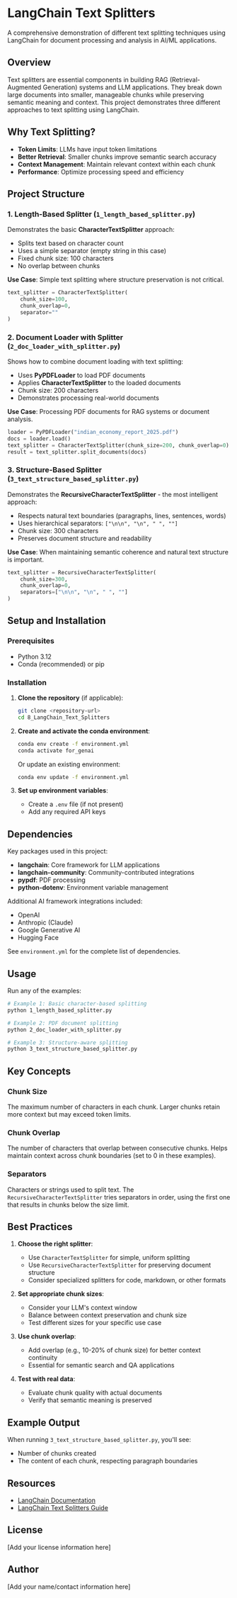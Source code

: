# LangChain Text Splitters

A comprehensive demonstration of different text splitting techniques using LangChain for document processing and analysis in AI/ML applications.

## Overview

Text splitters are essential components in building RAG (Retrieval-Augmented Generation) systems and LLM applications. They break down large documents into smaller, manageable chunks while preserving semantic meaning and context. This project demonstrates three different approaches to text splitting using LangChain.

## Why Text Splitting?

- **Token Limits**: LLMs have input token limitations
- **Better Retrieval**: Smaller chunks improve semantic search accuracy
- **Context Management**: Maintain relevant context within each chunk
- **Performance**: Optimize processing speed and efficiency

## Project Structure

### 1. Length-Based Splitter (`1_length_based_splitter.py`)

Demonstrates the basic **CharacterTextSplitter** approach:
- Splits text based on character count
- Uses a simple separator (empty string in this case)
- Fixed chunk size: 100 characters
- No overlap between chunks

**Use Case**: Simple text splitting where structure preservation is not critical.

```python
text_splitter = CharacterTextSplitter(
    chunk_size=100,
    chunk_overlap=0,
    separator=""
)
```

### 2. Document Loader with Splitter (`2_doc_loader_with_splitter.py`)

Shows how to combine document loading with text splitting:
- Uses **PyPDFLoader** to load PDF documents
- Applies **CharacterTextSplitter** to the loaded documents
- Chunk size: 200 characters
- Demonstrates processing real-world documents

**Use Case**: Processing PDF documents for RAG systems or document analysis.

```python
loader = PyPDFLoader("indian_economy_report_2025.pdf")
docs = loader.load()
text_splitter = CharacterTextSplitter(chunk_size=200, chunk_overlap=0)
result = text_splitter.split_documents(docs)
```

### 3. Structure-Based Splitter (`3_text_structure_based_splitter.py`)

Demonstrates the **RecursiveCharacterTextSplitter** - the most intelligent approach:
- Respects natural text boundaries (paragraphs, lines, sentences, words)
- Uses hierarchical separators: `["\n\n", "\n", " ", ""]`
- Chunk size: 300 characters
- Preserves document structure and readability

**Use Case**: When maintaining semantic coherence and natural text structure is important.

```python
text_splitter = RecursiveCharacterTextSplitter(
    chunk_size=300,
    chunk_overlap=0,
    separators=["\n\n", "\n", " ", ""]
)
```

## Setup and Installation

### Prerequisites

- Python 3.12
- Conda (recommended) or pip

### Installation

1. **Clone the repository** (if applicable):
   ```bash
   git clone <repository-url>
   cd 8_LangChain_Text_Splitters
   ```

2. **Create and activate the conda environment**:
   ```bash
   conda env create -f environment.yml
   conda activate for_genai
   ```

   Or update an existing environment:
   ```bash
   conda env update -f environment.yml
   ```

3. **Set up environment variables**:
   - Create a `.env` file (if not present)
   - Add any required API keys

## Dependencies

Key packages used in this project:
- **langchain**: Core framework for LLM applications
- **langchain-community**: Community-contributed integrations
- **pypdf**: PDF processing
- **python-dotenv**: Environment variable management

Additional AI framework integrations included:
- OpenAI
- Anthropic (Claude)
- Google Generative AI
- Hugging Face

See `environment.yml` for the complete list of dependencies.

## Usage

Run any of the examples:

```bash
# Example 1: Basic character-based splitting
python 1_length_based_splitter.py

# Example 2: PDF document splitting
python 2_doc_loader_with_splitter.py

# Example 3: Structure-aware splitting
python 3_text_structure_based_splitter.py
```

## Key Concepts

### Chunk Size
The maximum number of characters in each chunk. Larger chunks retain more context but may exceed token limits.

### Chunk Overlap
The number of characters that overlap between consecutive chunks. Helps maintain context across chunk boundaries (set to 0 in these examples).

### Separators
Characters or strings used to split text. The `RecursiveCharacterTextSplitter` tries separators in order, using the first one that results in chunks below the size limit.

## Best Practices

1. **Choose the right splitter**:
   - Use `CharacterTextSplitter` for simple, uniform splitting
   - Use `RecursiveCharacterTextSplitter` for preserving document structure
   - Consider specialized splitters for code, markdown, or other formats

2. **Set appropriate chunk sizes**:
   - Consider your LLM's context window
   - Balance between context preservation and chunk size
   - Test different sizes for your specific use case

3. **Use chunk overlap**:
   - Add overlap (e.g., 10-20% of chunk size) for better context continuity
   - Essential for semantic search and QA applications

4. **Test with real data**:
   - Evaluate chunk quality with actual documents
   - Verify that semantic meaning is preserved

## Example Output

When running `3_text_structure_based_splitter.py`, you'll see:
- Number of chunks created
- The content of each chunk, respecting paragraph boundaries

## Resources

- [LangChain Documentation](https://python.langchain.com/docs/modules/data_connection/document_transformers/)
- [LangChain Text Splitters Guide](https://python.langchain.com/docs/modules/data_connection/document_transformers/text_splitters/recursive_text_splitter)

## License

[Add your license information here]

## Author

[Add your name/contact information here]
